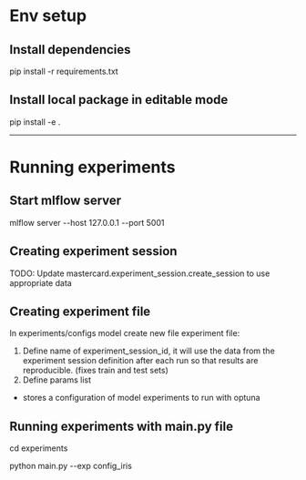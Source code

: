 # Env setup

## Install dependencies

pip install -r requirements.txt


## Install local package in editable mode

pip install -e .

---
# Running experiments

## Start mlflow server
mlflow server --host 127.0.0.1 --port 5001

## Creating experiment session

TODO: Update mastercard.experiment_session.create_session to use appropriate data

## Creating experiment file

In experiments/configs model create new file experiment file:
1. Define name of experiment_session_id, it will use the data from the experiment session definition after each run so that results are reproducible. (fixes train and test sets)
2. Define params list
- stores a configuration of model experiments to run with optuna


## Running experiments with main.py file

cd experiments

python main.py --exp config_iris